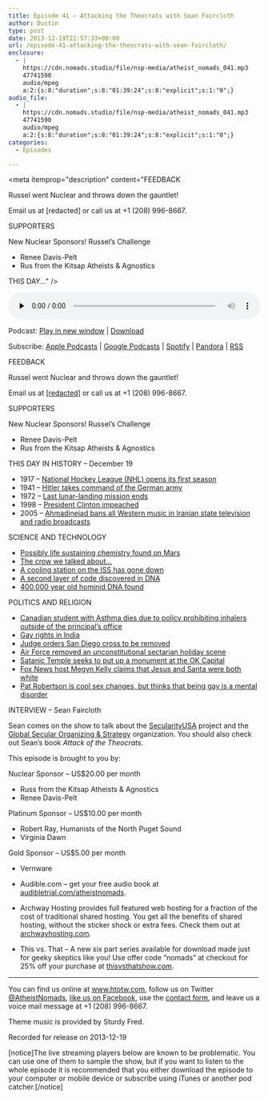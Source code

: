 ```yaml
---
title: Episode 41 – Attacking the Theocrats with Sean Faircloth
author: Dustin
type: post
date: 2013-12-19T22:57:33+00:00
url: /episode-41-attacking-the-theocrats-with-sean-faircloth/
enclosure:
  - |
    https://cdn.nomads.studio/file/nsp-media/atheist_nomads_041.mp3
    47741590
    audio/mpeg
    a:2:{s:8:"duration";s:8:"01:39:24";s:8:"explicit";s:1:"0";}
audio_file:
  - |
    https://cdn.nomads.studio/file/nsp-media/atheist_nomads_041.mp3
    47741590
    audio/mpeg
    a:2:{s:8:"duration";s:8:"01:39:24";s:8:"explicit";s:1:"0";}
categories:
  - Episodes

---
```

<div itemscope itemtype="http://schema.org/AudioObject">
  <meta itemprop="name" content="Episode 41 – Attacking the Theocrats with Sean Faircloth" />
  
  <meta itemprop="uploadDate" content="2013-12-19T15:57:33-07:00" />
  
  <meta itemprop="encodingFormat" content="audio/mpeg" />
  
  <meta itemprop="duration" content="PT1H39M24S" />
  
  <meta itemprop="description" content="FEEDBACK

Russel went Nuclear and throws down the gauntlet!

Email us at [redacted] or call us at +1 (208) 996-8667.

SUPPORTERS

New Nuclear Sponsors! Russel’s Challenge
* Renee Davis-Pelt
* Rus from the Kitsap Atheists &amp; Agnostics

THIS DAY..." />
  
  <meta itemprop="contentUrl" content="https://dts.podtrac.com/redirect.mp3/cdn.nomads.studio/file/nsp-media/atheist_nomads_041.mp3" />
  
  <meta itemprop="contentSize" content="45.5" />
  </p> 
  
  <div class="powerpress_player" id="powerpress_player_8296">
    <audio class="wp-audio-shortcode" id="audio-5197-40" preload="none" style="width: 100%;" controls="controls"><source type="audio/mpeg" src="https://dts.podtrac.com/redirect.mp3/cdn.nomads.studio/file/nsp-media/atheist_nomads_041.mp3?_=40" /><a href="https://dts.podtrac.com/redirect.mp3/cdn.nomads.studio/file/nsp-media/atheist_nomads_041.mp3">https://dts.podtrac.com/redirect.mp3/cdn.nomads.studio/file/nsp-media/atheist_nomads_041.mp3</a></audio>
  </div>
</div>

<p class="powerpress_links powerpress_links_mp3">
  Podcast: <a href="https://dts.podtrac.com/redirect.mp3/cdn.nomads.studio/file/nsp-media/atheist_nomads_041.mp3" class="powerpress_link_pinw" target="_blank" title="Play in new window" onclick="return powerpress_pinw('https://htotw.com/?powerpress_pinw=5197-podcast');" rel="nofollow">Play in new window</a> | <a href="https://dts.podtrac.com/redirect.mp3/cdn.nomads.studio/file/nsp-media/atheist_nomads_041.mp3" class="powerpress_link_d" title="Download" rel="nofollow" download="atheist_nomads_041.mp3">Download</a>
</p>

<p class="powerpress_links powerpress_subscribe_links">
  Subscribe: <a href="https://podcasts.apple.com/us/podcast/humanists-take-on-the-world/id530050098?mt=2&ls=1" class="powerpress_link_subscribe powerpress_link_subscribe_itunes" target="_blank" title="Subscribe on Apple Podcasts" rel="nofollow">Apple Podcasts</a> | <a href="https://www.google.com/podcasts?feed=aHR0cDovL2F0aGVpc3Rub21hZHMubGlic3luLmNvbS9yc3M%3D" class="powerpress_link_subscribe powerpress_link_subscribe_googleplay" target="_blank" title="Subscribe on Google Podcasts" rel="nofollow">Google Podcasts</a> | <a href="https://open.spotify.com/show/3LzK2xZGike6Tc1GEMtMbr?si=LieN9SNuTpq96smuaUsH8A" class="powerpress_link_subscribe powerpress_link_subscribe_spotify" target="_blank" title="Subscribe on Spotify" rel="nofollow">Spotify</a> | <a href="https://www.pandora.com/podcast/atheist-nomads/PC:10122?corr=62071012&part=ug" class="powerpress_link_subscribe powerpress_link_subscribe_pandora" target="_blank" title="Subscribe on Pandora" rel="nofollow">Pandora</a> | <a href="https://htotw.com/feed/podcast/" class="powerpress_link_subscribe powerpress_link_subscribe_rss" target="_blank" title="Subscribe via RSS" rel="nofollow">RSS</a>
</p>

FEEDBACK

Russel went Nuclear and throws down the gauntlet!

Email us at <a href="mailto:[redacted]" target="_blank" rel="noopener">[redacted]</a> or call us at +1 (208) 996-8667.

SUPPORTERS

New Nuclear Sponsors! Russel’s Challenge  
* Renee Davis-Pelt  
* Rus from the Kitsap Atheists & Agnostics

THIS DAY IN HISTORY &#8211; December 19

* 1917 &#8211; <a href="http://www.history.com/this-day-in-history/national-hockey-league-nhl-opens-its-first-season" target="_blank" rel="noopener">National Hockey League (NHL) opens its first season</a>  
* 1941 &#8211; <a href="http://www.history.com/this-day-in-history/hitler-takes-command-of-the-german-army" target="_blank" rel="noopener">Hitler takes command of the German army</a>  
* 1972 &#8211; <a href="http://www.history.com/this-day-in-history/last-lunar-landing-mission-ends" target="_blank" rel="noopener">Last lunar-landing mission ends</a>  
* 1998 &#8211; <a href="http://www.history.com/this-day-in-history/president-clinton-impeached" target="_blank" rel="noopener">President Clinton impeached</a>  
* 2005 &#8211; <a href="http://www.history.com/this-day-in-history/ahmadinejad-bans-all-western-music-in-iranian-state-television-and-radio-broadcasts" target="_blank" rel="noopener">Ahmadinejad bans all Western music in Iranian state television and radio broadcasts</a>

SCIENCE AND TECHNOLOGY

* <a href="http://www.latimes.com/science/la-sci-mars-life-20131210,0,2384378.story#axzz2n3Oby9uE" target="_blank" rel="noopener">Possibly life sustaining chemistry found on Mars</a>  
* <a href="http://www.deathandtaxesmag.com/211135/brilliant-crow-makes-a-sled-out-of-mayonnaise-lid-has-more-fun-than-youve-had-all-winter/" target="_blank" rel="noopener">The crow we talked about&#8230;</a>  
* <a href="http://www.cnn.com/2013/12/11/us/international-space-station-cooling-problem/" target="_blank" rel="noopener">A cooling station on the ISS has gone down</a>  
* <a href="http://www.washington.edu/news/2013/12/12/scientists-discover-double-meaning-in-genetic-code/" target="_blank" rel="noopener">A second layer of code discovered in DNA</a>  
* <a href="http://www.bbc.co.uk/news/science-environment-25193442" target="_blank" rel="noopener">400,000 year old hominid DNA found</a>

POLITICS AND RELIGION

* <a href="http://www.cbc.ca/news/canada/ottawa/ontario-mom-urges-schools-to-let-asthmatic-kids-carry-puffers-1.2455861" target="_blank" rel="noopener">Canadian student with Asthma dies due to policy prohibiting inhalers outside of the principal’s office</a>  
* <a href="http://www.businessweek.com/news/2013-12-12/gandhi-slams-india-court-on-gay-rights-in-shift-for-ruling-party" target="_blank" rel="noopener">Gay rights in India</a>  
* <a href="http://www.cnn.com/2013/12/13/justice/california-cross-battle/index.html?hpt=us_c1" target="_blank" rel="noopener">Judge orders San Diego cross to be removed</a>  
* <a href="http://www.patheos.com/blogs/rockbeyondbelief/2013/12/06/mrff-congratules-air-force-on-removing-unconstitutional-sectarian-holiday-scene/" target="_blank" rel="noopener">Air Force removed an unconstitutional sectarian holiday scene</a>  
* <a href="http://www.indiegogo.com/projects/put-a-satanic-monument-at-ok-capitol" target="_blank" rel="noopener">Satanic Temple seeks to put up a monument at the OK Capital</a>  
* <a href="http://www.rawstory.com/rs/2013/12/12/fox-news-host-megyn-kelly-tells-kids-jesus-and-santa-are-both-white-guys/" target="_blank" rel="noopener">Fox News host Megyn Kelly claims that Jesus and Santa were both white</a>  
* <a href="http://www.rawstory.com/rs/2013/12/04/pat-robertson-god-approves-of-sex-changes-but-homosexuality-should-be-a-mental-illness/" target="_blank" rel="noopener">Pat Robertson is cool sex changes, but thinks that being gay is a mental disorder</a>

INTERVIEW &#8211; Sean Faircloth

Sean comes on the show to talk about the <a href="http://www.secularusa.com/" target="_blank" rel="noopener">SecularityUSA</a> project and the <a href="http://globalsecular.org/" target="_blank" rel="noopener">Global Secular Organizing & Strategy</a> organization. You should also check out Sean&#8217;s book _Attack of the Theocrats_.

This episode is brought to you by:

Nuclear Sponsor &#8211; US$20.00 per month  
* Russ from the Kitsap Atheists & Agnostics  
* Renee Davis-Pelt

Platinum Sponsor – US$10.00 per month  
* Robert Ray, Humanists of the North Puget Sound  
* Virginia Dawn

Gold Sponsor – US$5.00 per month  
* Vernware

* Audible.com &#8211; get your free audio book at <a href="audibletrial.com/atheistnomads" target="_blank" rel="noopener">audibletrial.com/atheistnomads</a>.  
* Archway Hosting provides full featured web hosting for a fraction of the cost of traditional shared hosting. You get all the benefits of shared hosting, without the sticker shock or extra fees. Check them out at <a href="http://archwayhosting.com/" target="_blank" rel="noopener">archwayhosting.com</a>.  
* This vs. That &#8211; A new six part series available for download made just for geeky skeptics like you! Use offer code &#8220;nomads&#8221; at checkout for 25% off your purchase at <a href="http://www.thisvsthatshow.com/" target="_blank" rel="noopener">thisvsthatshow.com</a>.

<hr width="500" />

You can find us online at <a href="https://www.htotw.com/" target="_blank" rel="noopener">www.htotw.com</a>, follow us on Twitter <a href="https://htotw.com/twitter" target="_blank" rel="noopener">@AtheistNomads</a>, <a href="https://htotw.com/facebook" target="_blank" rel="noopener">like us on Facebook</a>, use the [contact form](https://htotw.com/contact), and leave us a voice mail message at +1 (208) 996-8667.

Theme music is provided by Sturdy Fred.

Recorded for release on 2013-12-19

[notice]The live streaming players below are known to be problematic. You can use one of them to sample the show, but if you want to listen to the whole episode it is recommended that you either download the episode to your computer or mobile device or subscribe using iTunes or another pod catcher.[/notice]